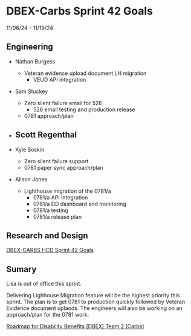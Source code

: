 # DBEX-Carbs Sprint 42 Goals	
11/06/24 - 11/19/24

## Engineering
  - Nathan Burgess
    - Veteran evidence upload document LH migration
       - VEUD API integration 
      
  - Sam Stuckey
    - Zero silent failure email for 526
      - 526 email testing and production release
    - 0781 approach/plan

 - Scott Regenthal
    - 
      
 - Kyle Soskin
    - Zero silent failure support
    - 0781 paper sync approach/plan
  
  - Alison Jones
    - Lighthouse migration of the 0781/a
      - 0781/a API integration 
      - 0781/a DD dashboard and monitoring 
      - 0781/a testing
      - 0781/a release plan

## Research and Design
[DBEX-CARBS HCD Sprint 42 Goals](https://dsva.slack.com/docs/T03FECE8V/F07N6EH4EUE)



## Sumary
Lisa is out of office this sprint. 

Delivering Lighhouse Migration feature will be the highest priority this sprint. The plan is to get 0781 to production quickly followed by Veteran Evidence document uplaods. The engineers will also be working on an approach/plan for the 0781 work. 

[Roadmap for Disability Benefits (DBEX) Team 2 (Carbs)](https://app.mural.co/t/departmentofveteransaffairs9999/m/departmentofveteransaffairs9999/1717458460532/5a74ece0ca694a9e6c85b3a1130a8c7b8dabf123?wid=0-1728398176278)
